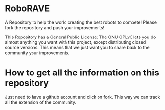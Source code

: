 # RoboRAVE
A Repository to help the world creating the best robots to compete! Please fork the repository and push your improvements!

This Repository has a General Public License: The GNU GPLv3 lets you do almost anything you want with this project, except distributing closed source versions. This means that we just want you to share back to the community your improvements.

# How to get all the information on this repository
Just need to have a github account and click on fork. This way we can track all the extension of the community.
